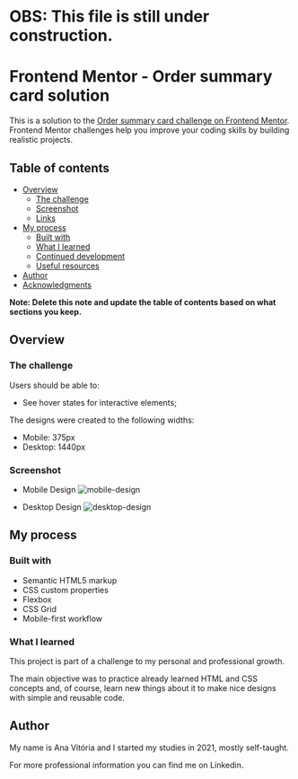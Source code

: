 # OBS: This file is still under construction.

# Frontend Mentor - Order summary card solution

This is a solution to the [Order summary card challenge on Frontend Mentor](https://www.frontendmentor.io/challenges/order-summary-component-QlPmajDUj). Frontend Mentor challenges help you improve your coding skills by building realistic projects. 

## Table of contents

- [Overview](#overview)
  - [The challenge](#the-challenge)
  - [Screenshot](#screenshot)
  - [Links](#links)
- [My process](#my-process)
  - [Built with](#built-with)
  - [What I learned](#what-i-learned)
  - [Continued development](#continued-development)
  - [Useful resources](#useful-resources)
- [Author](#author)
- [Acknowledgments](#acknowledgments)

**Note: Delete this note and update the table of contents based on what sections you keep.**

## Overview

### The challenge

Users should be able to:

- See hover states for interactive elements;

The designs were created to the following widths:

- Mobile: 375px
- Desktop: 1440px

### Screenshot

- Mobile Design
![mobile-design](https://user-images.githubusercontent.com/97908745/171224107-cee9eb95-64be-4a80-bf08-0c96e8e385d9.png)

- Desktop Design
![desktop-design](https://user-images.githubusercontent.com/97908745/171224210-9f605125-068d-4fb7-a64e-2c53e499d5aa.png)

## My process

### Built with

- Semantic HTML5 markup
- CSS custom properties
- Flexbox
- CSS Grid
- Mobile-first workflow

### What I learned

This project is part of a challenge to my personal and professional growth.

The main objective was to practice already learned HTML and CSS concepts and, of course, learn new things about it to make nice designs with simple and reusable code.


## Author

My name is Ana Vitória and I started my studies in 2021, mostly self-taught.

For more professional information you can find me on Linkedin.
